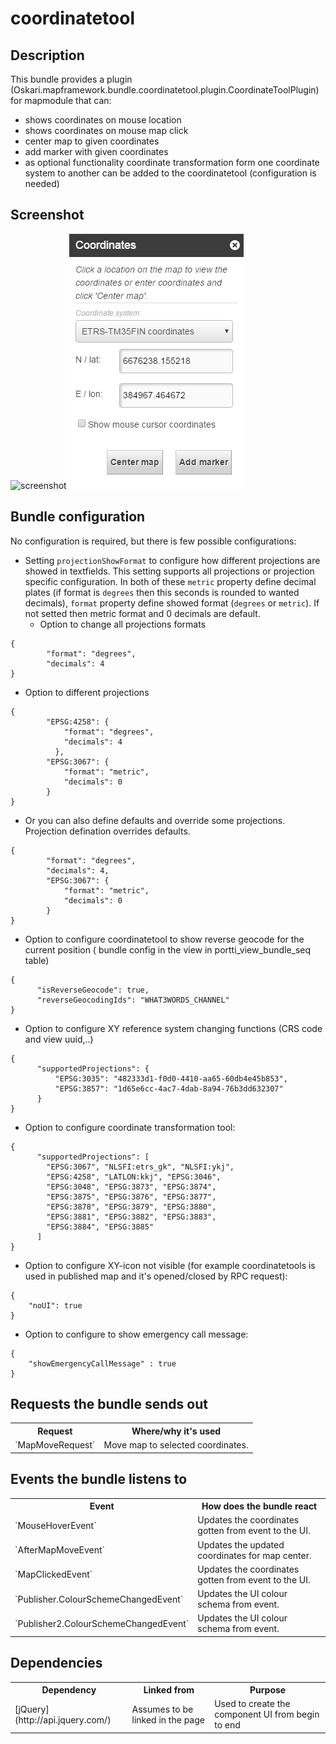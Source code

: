 # coordinatetool

## Description

This bundle provides a plugin (Oskari.mapframework.bundle.coordinatetool.plugin.CoordinateToolPlugin) for mapmodule that can:
* shows coordinates on mouse location
* shows coordinates on mouse map click
* center map to given coordinates
* add marker with given coordinates
* as optional functionality coordinate transformation form one coordinate system to another can be added to the coordinatetool (configuration is needed)


## Screenshot

![screenshot](coordinatetool.png)
![screenshot](coordinateToolNew.png)


## Bundle configuration

No configuration is required, but there is few possible configurations:

- Setting `projectionShowFormat` to configure how different projections are showed in textfields. This setting supports all projections or projection specific configuration. In both of these `metric` property define decimal plates (if format is `degrees` then this seconds is rounded to wanted decimals), `format` property define showed format (`degrees` or `metric`). If not setted then metric format and 0 decimals are default.
  - Option to change all projections formats
````
{
        "format": "degrees",
        "decimals": 4
}
````
  - Option to different projections
````
{
        "EPSG:4258": {
            "format": "degrees",
            "decimals": 4
          },
        "EPSG:3067": {
            "format": "metric",
            "decimals": 0
        }
}
````
  - Or you can also define defaults and override some projections. Projection defination overrides defaults.
````
{
        "format": "degrees",
        "decimals": 4,
        "EPSG:3067": {
            "format": "metric",
            "decimals": 0
        }
}
````

- Option to configure coordinatetool to show reverse geocode for the current position
  ( bundle config in the view in portti_view_bundle_seq table)
````
{
      "isReverseGeocode": true,
      "reverseGeocodingIds": "WHAT3WORDS_CHANNEL"
}
````

- Option to configure XY reference system changing functions  (CRS code and view uuid,..)
````
{
      "supportedProjections": {
          "EPSG:3035": "482333d1-f0d0-4410-aa65-60db4e45b853",
          "EPSG:3857": "1d65e6cc-4ac7-4dab-8a94-76b3dd632307"
      }
}
````

- Option to configure coordinate transformation tool:
````
{
      "supportedProjections": [
        "EPSG:3067", "NLSFI:etrs_gk", "NLSFI:ykj",
        "EPSG:4258", "LATLON:kkj", "EPSG:3046",
        "EPSG:3048", "EPSG:3873", "EPSG:3874",
        "EPSG:3875", "EPSG:3876", "EPSG:3877",
        "EPSG:3878", "EPSG:3879", "EPSG:3880",
        "EPSG:3881", "EPSG:3882", "EPSG:3883",
        "EPSG:3884", "EPSG:3885"
      ]
}
````

- Option to configure XY-icon not visible (for example coordinatetools is used in published map and it's opened/closed by RPC request):
````
{
    "noUI": true
}
````

- Option to configure to show emergency call message:
````
{
    "showEmergencyCallMessage" : true
}
````

## Requests the bundle sends out

<table class="table">
  <tr>
    <th> Request </th><th> Where/why it's used</th>
  </tr>
  <tr>
    <td>`MapMoveRequest`</td><td> Move map to selected coordinates.</td>
  </tr>
</table>


## Events the bundle listens to

<table class="table">
  <tr>
    <th>Event</th><th>How does the bundle react</th>
  </tr>
  <tr>
    <td>`MouseHoverEvent`</td><td>Updates the coordinates gotten from event to the UI.</td>
  </tr>
  <tr>
    <td>`AfterMapMoveEvent`</td><td>Updates the updated coordinates for map center.</td>
  </tr>
  <tr>
    <td>`MapClickedEvent`</td><td>Updates the coordinates gotten from event to the UI.</td>
  </tr>
  <tr>
    <td>`Publisher.ColourSchemeChangedEvent`</td><td>Updates the UI colour schema from event.</td>
  </tr>
  <tr>
    <td>`Publisher2.ColourSchemeChangedEvent`</td><td>Updates the UI colour schema from event.</td>
  </tr>

</table>

## Dependencies

<table class="table">
  <tr>
    <th>Dependency</th><th>Linked from</th><th>Purpose</th>
  </tr>
  <tr>
    <td>[jQuery](http://api.jquery.com/)</td>
    <td>Assumes to be linked in the page</td>
    <td>Used to create the component UI from begin to end</td>
  </tr>
</table>
